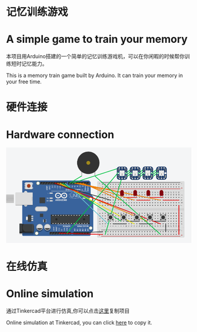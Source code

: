 # 记忆训练游戏

# A simple game to train your memory

本项目用Arduino搭建的一个简单的记忆训练游戏机，可以在你闲暇的时候帮你训练短时记忆能力。

This is a memory train game built by Arduino. It can train your memory in your free time.

# 硬件连接

# Hardware connection

![连线图](doc/Hardware_connection.png)

# 在线仿真

# Online simulation

通过Tinkercad平台进行仿真,你可以点击[这里][tinkercad]复制项目


Online simulation at Tinkercad, you can click [here][Tinkercad] to copy it.




[Tinkercad]: https://www.tinkercad.com/things/lJ9IzHrUQGC    
